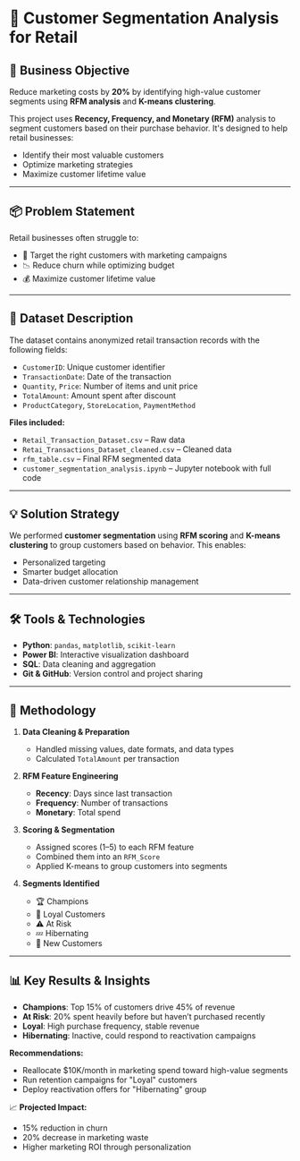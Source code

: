 # 🧠 Customer Segmentation Analysis for Retail

## 🎯 Business Objective  
Reduce marketing costs by **20%** by identifying high-value customer segments using **RFM analysis** and **K-means clustering**.

This project uses **Recency, Frequency, and Monetary (RFM)** analysis to segment customers based on their purchase behavior. It's designed to help retail businesses:
- Identify their most valuable customers
- Optimize marketing strategies
- Maximize customer lifetime value

---

## 📦 Problem Statement  

Retail businesses often struggle to:
- 🎯 Target the right customers with marketing campaigns  
- 📉 Reduce churn while optimizing budget  
- 💰 Maximize customer lifetime value

---

## 📂 Dataset Description  

The dataset contains anonymized retail transaction records with the following fields:

- `CustomerID`: Unique customer identifier  
- `TransactionDate`: Date of the transaction  
- `Quantity`, `Price`: Number of items and unit price  
- `TotalAmount`: Amount spent after discount  
- `ProductCategory`, `StoreLocation`, `PaymentMethod`  

**Files included:**
- `Retail_Transaction_Dataset.csv` – Raw data  
- `Retai_Transactions_Dataset_cleaned.csv` – Cleaned data  
- `rfm_table.csv` – Final RFM segmented data  
- `customer_segmentation_analysis.ipynb` – Jupyter notebook with full code  

---

## 💡 Solution Strategy  

We performed **customer segmentation** using **RFM scoring** and **K-means clustering** to group customers based on behavior. This enables:
- Personalized targeting
- Smarter budget allocation
- Data-driven customer relationship management

---

## 🛠️ Tools & Technologies  

- **Python**: `pandas`, `matplotlib`, `scikit-learn`  
- **Power BI**: Interactive visualization dashboard  
- **SQL**: Data cleaning and aggregation  
- **Git & GitHub**: Version control and project sharing  

---

## 🔎 Methodology  

1. **Data Cleaning & Preparation**  
   - Handled missing values, date formats, and data types  
   - Calculated `TotalAmount` per transaction  

2. **RFM Feature Engineering**  
   - **Recency**: Days since last transaction  
   - **Frequency**: Number of transactions  
   - **Monetary**: Total spend  

3. **Scoring & Segmentation**  
   - Assigned scores (1–5) to each RFM feature  
   - Combined them into an `RFM_Score`  
   - Applied K-means to group customers into segments  

4. **Segments Identified**  
   - 🏆 Champions  
   - 🔁 Loyal Customers  
   - ⚠️ At Risk  
   - 💤 Hibernating  
   - 🌱 New Customers  

---

## 📊 Key Results & Insights  

- **Champions**: Top 15% of customers drive 45% of revenue  
- **At Risk**: 20% spent heavily before but haven’t purchased recently  
- **Loyal**: High purchase frequency, stable revenue  
- **Hibernating**: Inactive, could respond to reactivation campaigns  

**Recommendations:**  
- Reallocate $10K/month in marketing spend toward high-value segments  
- Run retention campaigns for "Loyal" customers  
- Deploy reactivation offers for "Hibernating" group  

📈 **Projected Impact:**  
- 15% reduction in churn  
- 20% decrease in marketing waste  
- Higher marketing ROI through personalization  
